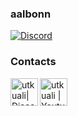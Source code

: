 ### aalbonn ###


[![Discord](https://img.shields.io/discord/888419741247635536?label=Discord&logo=Discord)][discord]


### Contacts
[<img align="left" alt="utkuali| Discord" width="44px" src="https://i.ibb.co/YtNhB1V/icons8-discord-new-logo-48.png" />][discord]
[<img align="left" alt="utkuali | Youtube" width="44px" src="https://img.icons8.com/color/2x/youtube-play.png" />][youtube]

<br />

[discord]: https://discord.com/invite/M6Wd6bHhXE
[youtube]: https://www.youtube.com/channel/UC-jMUQIoAG2TnU6FEGTXmtA


